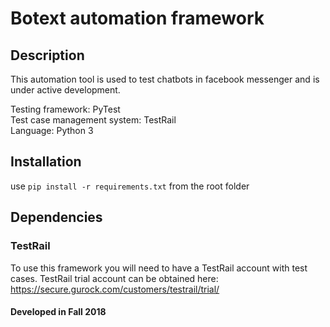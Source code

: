 # Botext automation framework

## Description
This automation tool is used to test chatbots in facebook messenger and is under active development.

Testing framework: PyTest  
Test case management system: TestRail  
Language: Python 3

## Installation
use `pip install -r requirements.txt` from the root folder

## Dependencies
### TestRail
To use this framework you will need to have a TestRail account with test cases.
TestRail trial account can be obtained here: https://secure.gurock.com/customers/testrail/trial/

#### Developed in Fall 2018
